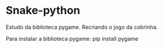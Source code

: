 # Snake-python
Estudo da biblioteca pygame. Recriando o jogo da cobrinha.

Para instalar a biblioteca pygame: pip install pygame
